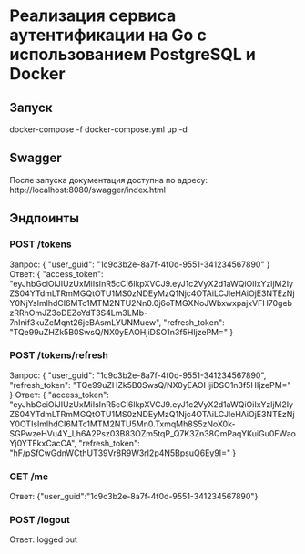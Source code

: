 # Реализация сервиса аутентификации на Go с использованием PostgreSQL и Docker

## Запуск
docker-compose -f docker-compose.yml up -d

## Swagger

После запуска документация доступна по адресу:
http://localhost:8080/swagger/index.html

## Эндпоинты

### POST /tokens
Запрос:
{
  "user_guid": "1c9c3b2e-8a7f-4f0d-9551-341234567890"
}
Ответ:
{
    "access_token": "eyJhbGciOiJIUzUxMiIsInR5cCI6IkpXVCJ9.eyJ1c2VyX2d1aWQiOiIxYzljM2IyZS04YTdmLTRmMGQtOTU1MS0zNDEyMzQ1Njc4OTAiLCJleHAiOjE3NTEzNjY0NjYsImlhdCI6MTc1MTM2NTU2Nn0.0j6oTMGXNoJWbxwxpajxVFH70gebzRRhOmJZ3oDEZoYdT3S4Lm3LMb-7nInif3kuZcMqnt26jeBAsmLYUNMuew",
    "refresh_token": "TQe99uZHZk5B0SwsQ/NX0yEAOHjiDSO1n3f5HIjzePM="
}

### POST /tokens/refresh
Запрос:
{
  "user_guid": "1c9c3b2e-8a7f-4f0d-9551-341234567890",
  "refresh_token": "TQe99uZHZk5B0SwsQ/NX0yEAOHjiDSO1n3f5HIjzePM="
}
Ответ:
{
    "access_token": "eyJhbGciOiJIUzUxMiIsInR5cCI6IkpXVCJ9.eyJ1c2VyX2d1aWQiOiIxYzljM2IyZS04YTdmLTRmMGQtOTU1MS0zNDEyMzQ1Njc4OTAiLCJleHAiOjE3NTEzNjY0OTIsImlhdCI6MTc1MTM2NTU5Mn0.TxmqMh8S5zNoX0k-SGPwzeHVu4Y_Lh6A2Psz03B83OZm5tqP_Q7K3Zn38QmPaqYKuiGu0FWaoYj0YTFkxCacCA",
    "refresh_token": "hF/pSfCwGdnWCthUT39Vr8R9W3rI2p4N5BpsuQ6Ey9I="
}

### GET /me
Ответ:
{"user_guid":"1c9c3b2e-8a7f-4f0d-9551-341234567890"}

### POST /logout
Ответ:
logged out
